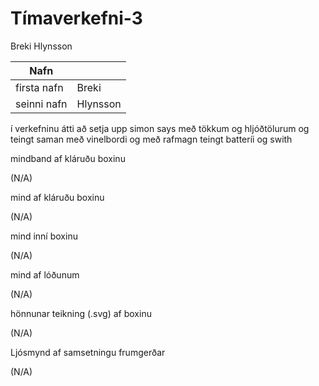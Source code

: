 # Tímaverkefni-3
 Breki Hlynsson
 
| Nafn        |              |
| ----------- | ----------- |
| firsta nafn | Breki       |
| seinni nafn | Hlynsson    |

í verkefninu átti að setja upp simon says með tökkum og hljóðtölurum og teingt saman með vinelbordi
og með rafmagn teingt batteríi og swith


mindband af kláruðu boxinu

(N/A)


mind af kláruðu boxinu

(N/A)

mind inní boxinu

(N/A)

mind af lóðunum

(N/A)

hönnunar teikning (.svg) af boxinu

(N/A)

Ljósmynd af samsetningu frumgerðar

(N/A)
